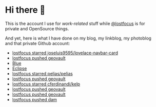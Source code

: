 # Hi there 👋

This is the account I use for _work-related_ stuff while [@lostfocus](https://github.com/lostfocus) is for private 
and OpenSource things.

And yet, here is what I have done on my blog, my linkblog, my photoblog and that private Github account:

<!-- POST-LIST:START -->
- [lostfocus starred joseluis9595/lovelace-navbar-card](https://github.com/joseluis9595/lovelace-navbar-card)
- [lostfocus pushed geovault](https://github.com/lostfocus/geovault/compare/ff494a8212...d4357ebe86)
- [Blue](https://dominik.photos/photo/hFcBvQ85Ws)
- [Eclipse](https://dominik.photos/photo/KRF5Q8YFGz)
- [lostfocus starred pelias/pelias](https://github.com/pelias/pelias)
- [lostfocus pushed geovault](https://github.com/lostfocus/geovault/compare/56709c6c61...ff494a8212)
- [lostfocus starred cferdinandi/kelp](https://github.com/cferdinandi/kelp)
- [lostfocus pushed geovault](https://github.com/lostfocus/geovault/compare/0030d73798...56709c6c61)
- [lostfocus pushed geovault](https://github.com/lostfocus/geovault/compare/24c7280ccf...0030d73798)
- [lostfocus pushed dam](https://github.com/lostfocus/dam/compare/f73c149b41...ff57bae7af)
<!-- POST-LIST:END -->